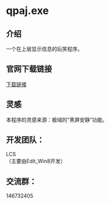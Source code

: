 # qpaj.exe
## 介绍
一个在上层显示信息的玩笑程序。  
## 官网下载链接
[下载链接](https://481652.github.io "官网下载链接，下载速度更快")
## 灵感
本程序的灵感来源：极域的“黑屏安静”功能。  
## 开发团队：
LCS  
（主要由Edit_Win8开发）  
## 交流群：
146732405

